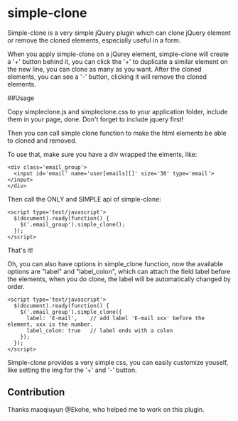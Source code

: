# simple-clone

Simple-clone is a very simple jQuery plugin which can clone jQuery element or remove the cloned elements, especially useful in a form.

When you apply simple-clone on a jQurey element, simple-clone will create a '+' button behind it, you can click the '+' to duplicate a similar element on the new line, you can clone as many as you want. After the cloned elements, you can see a '-' button, clicking it will remove the cloned elements.

##Usage

Copy simpleclone.js and simpleclone.css to your application folder, include them in your page, done. Don't forget to include jquery first!

Then you can call simple clone function to make the html elements be able to cloned and removed.

To use that, make sure you have a div wrapped the elments, like:

    <div class='email_group'>
      <input id='email' name='user[emails][]' size='30' type='email'></input>
    </div>

Then call the ONLY and SIMPLE api of simple-clone:

    <script type='text/javascript'>
      $(document).ready(function() {
        $('.email_group').simple_clone();
      });
    </script>

That's it!

Oh, you can also have options in simple_clone function, now the available options are "label" and "label_colon", which can attach the field label before the elements, when you do clone, the label will be automatically changed by order.

    <script type='text/javascript'>
      $(document).ready(function() {
        $('.email_group').simple_clone({
          label: 'E-mail',    // add label 'E-mail xxx' before the element, xxx is the number.
          label_colon: true   // label ends with a colon
        });
      });
    </script>

Simple-clone provides a very simple css, you can easily customize youself, like setting the img for the '+' and '-' button.

## Contribution

Thanks maoqiuyun @Ekohe, who helped me to work on this plugin.